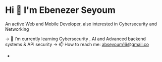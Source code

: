 # Hi 👋 I'm Ebenezer Seyoum

An active Web and Mobile Developer, also interested in Cybersecurity and Networking

-> 🌱 I’m currently learning Cybersecurity , AI and Advanced backend systems & API security
-> 📫 How to reach me: abseyoum16@gmail.co
<!--
**Ebenezer-seyoum/Ebenezer-seyoum** is a ✨ _special_ ✨ repository because its `README.md` (this file) appears on your GitHub profile.

Here are some ideas to get you started:

- 🔭 I’m currently working on ...
m
- 👯 I’m looking to collaborate on ...
- 🤔 I’m looking for help with ...
- 😄 Pronouns: ...
- ⚡ Fun fact: ...
-->
-

